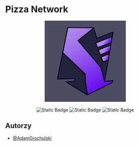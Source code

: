 # Pizza Network
<p align="center">
  <img width="256" height="256" src="https://github.com/AdamGrochulski/PizzaNetwork/blob/main/08%20Settings/System%20Graphics/ISOD.png">
</p>

<p align="center">
  <img alt="Static Badge" src="https://img.shields.io/badge/pizza_party-AE86EB?style=for-the-badge">
  <img alt="Static Badge" src="https://img.shields.io/badge/pizza_party-AE86EB?style=for-the-badge">
  <img alt="Static Badge" src="https://img.shields.io/badge/pizza_party-AE86EB?style=for-the-badge">
 
</p>


## Autorzy
- [@AdamGrochulski](https://github.com/AdamGrochulski)
